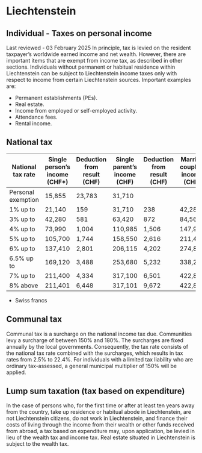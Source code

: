 # Liechtenstein
## Individual - Taxes on personal income
Last reviewed - 03 February 2025
In principle, tax is levied on the resident taxpayer’s worldwide earned income and net wealth. However, there are important items that are exempt from income tax, as described in other sections.
Individuals without permanent or habitual residence within Liechtenstein can be subject to Liechtenstein income taxes only with respect to income from certain Liechtenstein sources. Important examples are:
  * Permanent establishments (PEs).
  * Real estate.
  * Income from employed or self-employed activity.
  * Attendance fees.
  * Rental income.


## National tax
National tax rate | Single person’s income (CHF*) | Deduction from result (CHF) | Single parent’s income (CHF) | Deduction from result (CHF) | Married couple’s income (CHF) | Deduction from result (CHF)  
---|---|---|---|---|---|---  
Personal exemption | 15,855 | 23,783 | 31,710  
1% up to | 21,140 | 159 | 31,710 | 238 | 42,280 | 317  
3% up to | 42,280 | 581 | 63,420 | 872 | 84,560 | 1,163  
4% up to | 73,990 | 1,004 | 110,985 | 1,506 | 147,980 | 2.008  
5% up to | 105,700 | 1,744 | 158,550 | 2,616 | 211,400 | 3,488  
6% up to | 137,410 | 2,801 | 206,115 | 4,202 | 274,820 | 5,602  
6.5% up to | 169,120 | 3,488 | 253,680 | 5,232 | 338,240 | 6,976  
7% up to | 211,400 | 4,334 | 317,100 | 6,501 | 422,800 | 8,667  
8% above | 211,401 | 6,448 | 317,101 | 9,672 | 422,801 | 12,895  
* Swiss francs
## Communal tax
Communal tax is a surcharge on the national income tax due. Communities levy a surcharge of between 150% and 180%. The surcharges are fixed annually by the local governments. Consequently, the tax rate consists of the national tax rate combined with the surcharges, which results in tax rates from 2.5% to 22.4%.
For individuals with a limited tax liability who are ordinary tax-assessed, a general municipal multiplier of 150% will be applied.
## Lump sum taxation (tax based on expenditure)
In the case of persons who, for the first time or after at least ten years away from the country, take up residence or habitual abode in Liechtenstein, are not Liechtenstein citizens, do not work in Liechtenstein, and finance their costs of living through the income from their wealth or other funds received from abroad, a tax based on expenditure may, upon application, be levied in lieu of the wealth tax and income tax. Real estate situated in Liechtenstein is subject to the wealth tax.
